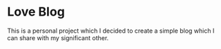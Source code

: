 # Love Blog

This is a personal project which I decided to create a simple blog which I can share with my significant other.
